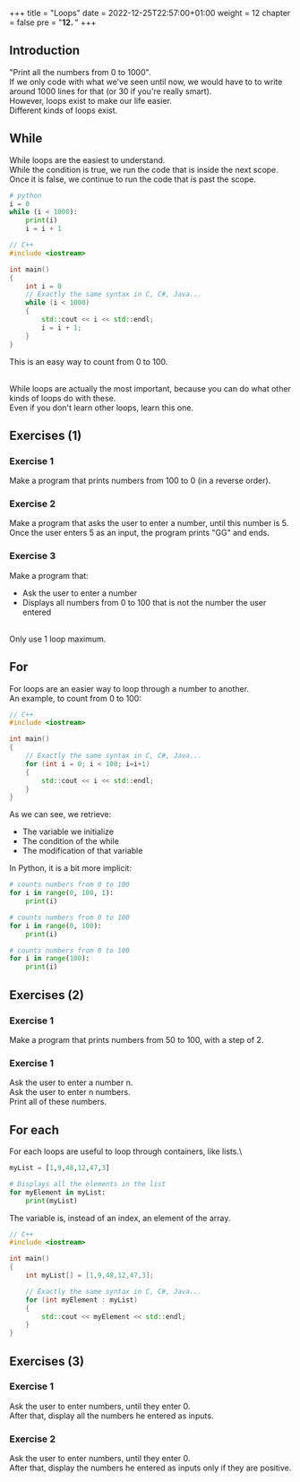 +++
title = "Loops"
date = 2022-12-25T22:57:00+01:00
weight = 12
chapter = false
pre = "<b>12. </b>"
+++

## Introduction

"Print all the numbers from 0 to 1000".\
If we only code with what we've seen until now, we would have to to write around 1000 lines for that (or 30 if you're really smart).\
However, loops exist to make our life easier.\
Different kinds of loops exist.

## While

While loops are the easiest to understand.\
While the condition is true, we run the code that is inside the next scope.\
Once it is false, we continue to run the code that is past the scope.

```python
# python
i = 0
while (i < 1000):
    print(i)
    i = i + 1
```

```cpp
// C++
#include <iostream>

int main()
{
    int i = 0
    // Exactly the same syntax in C, C#, Java... 
    while (i < 1000)
    {
        std::cout << i << std::endl;
        i = i + 1;
    }
}
```

This is an easy way to count from 0 to 100.

\
While loops are actually the most important, because you can do what other kinds of loops do with these.\
Even if you don't learn other loops, learn this one.

## Exercises (1)

### Exercise 1
Make a program that prints numbers from 100 to 0 (in a reverse order).

### Exercise 2
Make a program that asks the user to enter a number, until this number is 5.\
Once the user enters 5 as an input, the program prints "GG" and ends. 

### Exercise 3
Make a program that:
- Ask the user to enter a number
- Displays all numbers from 0 to 100 that is not the number the user entered

\
Only use 1 loop maximum.

## For

For loops are an easier way to loop through a number to another.\
An example, to count from 0 to 100:

```cpp
// C++
#include <iostream>

int main()
{
    // Exactly the same syntax in C, C#, Java... 
    for (int i = 0; i < 100; i=i+1)
    {
        std::cout << i << std::endl;
    }
}
```

As we can see, we retrieve:
- The variable we initialize
- The condition of the while
- The modification of that variable

In Python, it is a bit more implicit:

```python
# counts numbers from 0 to 100
for i in range(0, 100, 1):
    print(i)
```

```python
# counts numbers from 0 to 100
for i in range(0, 100):
    print(i)
```

```python
# counts numbers from 0 to 100
for i in range(100):
    print(i)
```

## Exercises (2)

### Exercise 1
Make a program that prints numbers from 50 to 100, with a step of 2.


### Exercise 1
Ask the user to enter a number n.\
Ask the user to enter n numbers.\
Print all of these numbers.

## For each

For each loops are useful to loop through containers, like lists.\

```python
myList = [1,9,48,12,47,3]

# Displays all the elements in the list
for myElement in myList:
    print(myList)
```

The variable is, instead of an index, an element of the array.

```cpp
// C++
#include <iostream>

int main()
{
    int myList[] = [1,9,48,12,47,3];

    // Exactly the same syntax in C, C#, Java... 
    for (int myElement : myList)
    {
        std::cout << myElement << std::endl;
    }
}
```

## Exercises (3)

### Exercise 1
Ask the user to enter numbers, until they enter 0.\
After that, display all the numbers he entered as inputs.

### Exercise 2
Ask the user to enter numbers, until they enter 0.\
After that, display the numbers he entered as inputs only if they are positive. 